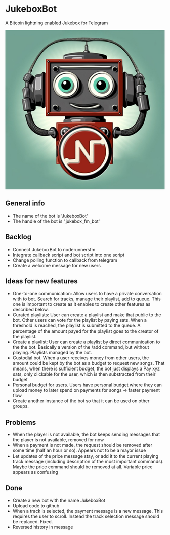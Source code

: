 # JukeboxBot
A Bitcoin lightning enabled Jukebox for Telegram

![](assets/JukeboxBot.jpg)

## General info
 - The name of the bot is 'JukeboxBot'
 - The handle of the bot is "jukebox_fm_bot'

## Backlog
 - Connect JukeboxBot to noderunnersfm
 - Integrate callback script and bot script into one script
 - Change polling function to callback from telegram
 - Create a welcome message for new users

## Ideas for new features
 - One-to-one communication: Allow users to have a private conversation with to bot. Search for tracks, manage their playlist, add to queue. This one is important to create as it enables to create other features as described below. 
 - Curated playlists: User can create a playlist and make that public to the bot. Other users can vote for the playlist by paying sats. When a threshold is reached, the playlist is submitted to the queue. A percentage of the amount payed for the playlist goes to the creator of the playlist. 
 - Create a playlist: User can create a playlist by direct communication to the the bot. Basically a version of the /add command, but without playing. Playlists managed by the bot. 
 - Custodial bot. When a user receives money from other users, the amount could be kept by the bot as a budget to request new songs. That means, when there is sufficient budget, the bot just displays a Pay xyz sats, only clickable for the user, which is then substracted from their budget
 - Personal budget for users. Users have personal budget where they can upload money to later spend on payments for songs -> faster payment flow
 - Create another instance of the bot so that it can be used on other groups. 
 
## Problems
  - When the player is not available, the bot keeps sending messages that the player is not available, removed for now  
  - When a payment is not made, the request should be removed after some time (half an hour or so). Appears not to be a mayor issue
  - Let updates of the price message stay, or add it to the current playing track message (including description of the most important commands). Maybe the price command should be removed at all. Variable price appears as confusing
  
## Done
 - Create a new bot with the name JukeboxBot
 - Upload code to github 
 - When a track is selected, the payment message is a new message. This requires the user to scroll. Instead the track selection message should be replaced. Fixed.
 - Reversed history in message

